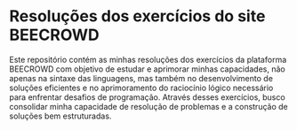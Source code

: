 # Resoluções dos exercícios do site BEECROWD

Este repositório contém as minhas resoluções dos exercícios da plataforma BEECROWD com objetivo de estudar e aprimorar minhas capacidades, não apenas na sintaxe das linguagens, mas também no desenvolvimento de soluções eficientes e no aprimoramento do raciocínio lógico necessário para enfrentar desafios de programação. Através desses exercícios, busco consolidar minha capacidade de resolução de problemas e a construção de soluções bem estruturadas.
